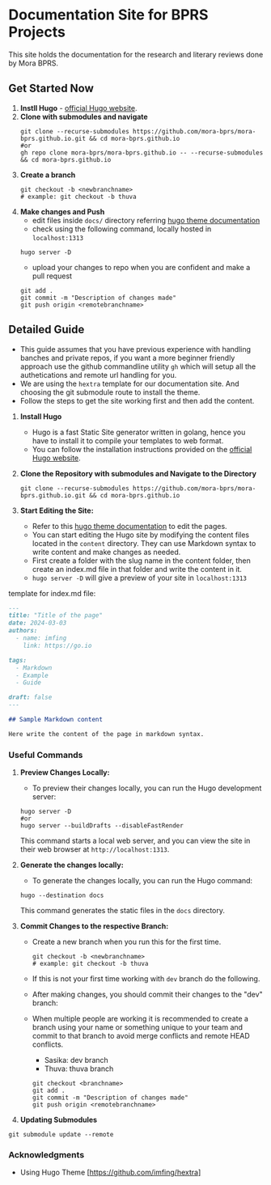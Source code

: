 # Documentation Site for BPRS Projects

This site holds the documentation for the research and literary reviews done by Mora BPRS.

## Get Started Now
1. **Instll Hugo** - [official Hugo website](https://gohugo.io/installation/).
2. **Clone with submodules and navigate**
   ```shell
   git clone --recurse-submodules https://github.com/mora-bprs/mora-bprs.github.io.git && cd mora-bprs.github.io
   #or
   gh repo clone mora-bprs/mora-bprs.github.io -- --recurse-submodules && cd mora-bprs.github.io
   ```
3. **Create a branch**
     ```shell
     git checkout -b <newbranchname>
     # example: git checkout -b thuva
     ```
4. **Make changes and Push**
    - edit files inside `docs/` directory referring [hugo theme documentation](https://imfing.github.io/hextra/docs/) 
    - check using the following command, locally hosted in `localhost:1313`
    ```shell
    hugo server -D
    ```
    - upload your changes to repo when you are confident and make a pull request
    ```shell
    git add .
    git commit -m "Description of changes made"
    git push origin <remotebranchname>
    ```

## Detailed Guide

- This guide assumes that you have previous experience with handling banches and private repos, if you want a more beginner friendly approach use the github commandline utility `gh` which will setup all the authetications and remote url handling for you.
- We are using the `hextra` template for our documentation site. And choosing the git submodule route to install the theme.
- Follow the steps to get the site working first and then add the content.

1. **Install Hugo**

   - Hugo is a fast Static Site generator written in golang, hence you have to install it to compile your templates to web format.
   - You can follow the installation instructions provided on the [official Hugo website](https://gohugo.io/installation/).

2. **Clone the Repository with submodules and Navigate to the Directory**

   ```shell
   git clone --recurse-submodules https://github.com/mora-bprs/mora-bprs.github.io.git && cd mora-bprs.github.io
   ```

3. **Start Editing the Site:**

   - Refer to this [hugo theme documentation](https://imfing.github.io/hextra/docs/) to edit the pages.
   - You can start editing the Hugo site by modifying the content files located in the `content` directory. They can use Markdown syntax to write content and make changes as needed.
   - First create a folder with the slug name in the content folder, then create an index.md file in that folder and write the content in it.
   - `hugo server -D` will give a preview of your site in `localhost:1313`

template for index.md file:

```markdown
---
title: "Title of the page"
date: 2024-03-03
authors:
  - name: imfing
    link: https://go.io

tags:
  - Markdown
  - Example
  - Guide

draft: false
---

## Sample Markdown content

Here write the content of the page in markdown syntax.
```

### Useful Commands

1. **Preview Changes Locally:**

   - To preview their changes locally, you can run the Hugo development server:

   ```shell
   hugo server -D
   #or
   hugo server --buildDrafts --disableFastRender
   ```

   This command starts a local web server, and you can view the site in their web browser at `http://localhost:1313`.

2. **Generate the changes locally:**

   - To generate the changes locally, you can run the Hugo command:

   ```shell
   hugo --destination docs
   ```

   This command generates the static files in the `docs` directory.

3. **Commit Changes to the respective Branch:**

   - Create a new branch when you run this for the first time.

     ```shell
     git checkout -b <newbranchname>
     # example: git checkout -b thuva
     ```

   - If this is not your first time working with `dev` branch do the following.
   - After making changes, you should commit their changes to the "dev" branch:
   - When multiple people are working it is recommended to create a branch using your name or something unique to your team and commit to that branch to avoid merge conflicts and remote HEAD conflicts.

     - Sasika: dev branch
     - Thuva: thuva branch

     ```shell
     git checkout <branchname>
     git add .
     git commit -m "Description of changes made"
     git push origin <remotebranchname>
     ```

4. **Updating Submodules**

```shell
git submodule update --remote

```

### Acknowledgments

- Using Hugo Theme [https://github.com/imfing/hextra]
